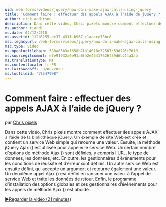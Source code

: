 ```yaml
---
uid: web-forms/videos/jquery/how-do-i-make-ajax-calls-using-jquery
title: 'Comment faire : effectuer des appels AJAX à l’aide de jQuery ? | Microsoft Docs'
author: rick-anderson
description: Dans cette vidéo, Chris pixels montre comment effectuer des appels AJAX à l’aide de la bibliothèque jQuery. Un exemple de site Web est créé et contient un service Web simple qui retourne...
ms.author: riande
ms.date: 04/12/2010
ms.assetid: 112b6255-ec37-4311-b967-c1aacce78bc8
msc.legacyurl: /web-forms/videos/jquery/how-do-i-make-ajax-calls-using-jquery
msc.type: video
ms.openlocfilehash: 588a85b3af658b71b14018c32507c59d776c7010
ms.sourcegitcommit: e7e91932a6e91a63e2e46417626f39d6b244a3ab
ms.translationtype: MT
ms.contentlocale: fr-FR
ms.lasthandoff: 03/06/2020
ms.locfileid: "78547998"
---
```

# <a name="how-do-i-make-ajax-calls-using-jquery"></a>Comment faire : effectuer des appels AJAX à l’aide de jQuery ?

par [Chris pixels](https://twitter.com/chrispels)

Dans cette vidéo, Chris pixels montre comment effectuer des appels AJAX à l’aide de la bibliothèque jQuery. Un exemple de site Web est créé et contient un service Web simple qui retourne une valeur. Ensuite, la méthode jQuery Ajax () est utilisée pour appeler le service Web. Un certain nombre d’options de méthode Ajax () sont définies, y compris l’URL, le type de données, les données, etc. En outre, les gestionnaires d’événements pour les conditions de réussite et d’erreur sont définis. Un autre service Web est ensuite défini, qui accepte un argument et retourne également une valeur. Un deuxième appel Ajax () est défini et transmet une valeur à l’appel de service Web et traite les données de retour. Enfin, le programme d’installation des options globales et des gestionnaires d’événements pour les appels de méthode Ajax () est abordé.

[&#9654;Regarder la vidéo (21 minutes)](https://channel9.msdn.com/Blogs/ASP-NET-Site-Videos/how-do-i-make-ajax-calls-using-jquery)
